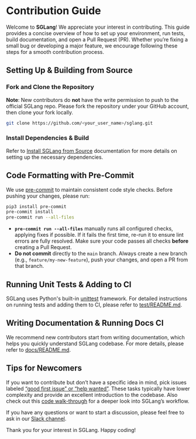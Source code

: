 # Contribution Guide

Welcome to **SGLang**! We appreciate your interest in contributing. This guide provides a concise overview of how to set up your environment, run tests, build documentation, and open a Pull Request (PR). Whether you’re fixing a small bug or developing a major feature, we encourage following these steps for a smooth contribution process.

## Setting Up & Building from Source

### Fork and Clone the Repository

**Note**: New contributors do **not** have the write permission to push to the official SGLang repo. Please fork the repository under your GitHub account, then clone your fork locally.

```bash
git clone https://github.com/<your_user_name>/sglang.git
```

### Install Dependencies & Build

Refer to [Install SGLang from Source](https://docs.sglang.ai/start/install.html#method-2-from-source) documentation for more details on setting up the necessary dependencies.

## Code Formatting with Pre-Commit

We use [pre-commit](https://pre-commit.com/) to maintain consistent code style checks. Before pushing your changes, please run:

```bash
pip3 install pre-commit
pre-commit install
pre-commit run --all-files
```

- **`pre-commit run --all-files`** manually runs all configured checks, applying fixes if possible. If it fails the first time, re-run it to ensure lint errors are fully resolved. Make sure your code passes all checks **before** creating a Pull Request.
- **Do not commit** directly to the `main` branch. Always create a new branch (e.g., `feature/my-new-feature`), push your changes, and open a PR from that branch.

## Running Unit Tests & Adding to CI

SGLang uses Python's built-in [unittest](https://docs.python.org/3/library/unittest.html) framework. For detailed instructions on running tests and adding them to CI, please refer to [test/README.md](https://github.com/sgl-project/sglang/tree/main/test/README.md).

## Writing Documentation & Running Docs CI

We recommend new contributors start from writing documentation, which helps you quickly understand SGLang codebase. For more details, please refer to [docs/README.md](https://github.com/sgl-project/sglang/tree/main/docs/README.md).

## Tips for Newcomers

If you want to contribute but don’t have a specific idea in mind, pick issues labeled [“good first issue” or “help wanted”](https://github.com/sgl-project/sglang/issues?q=is%3Aissue+label%3A%22good+first+issue%22%2C%22help+wanted%22). These tasks typically have lower complexity and provide an excellent introduction to the codebase. Also check out this [code walk-through](https://github.com/zhaochenyang20/Awesome-ML-SYS-Tutorial/tree/main/sglang/code-walk-through) for a deeper look into SGLang’s workflow.

If you have any questions or want to start a discussion, please feel free to ask in our [Slack channel](https://join.slack.com/t/sgl-fru7574/shared_invite/zt-2um0ad92q-LkU19KQTxCGzlCgRiOiQEw).

Thank you for your interest in SGLang. Happy coding!

